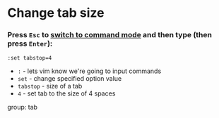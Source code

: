 # Change tab size

### Press `Esc` to [switch to command mode](/vim/how-to-switch-to-command-mode) and then type (then press `Enter`):

```text
:set tabstop=4
```

- `:` - lets vim know we're going to input commands
- `set` - change specified option value
- `tabstop` - size of a tab
- `4` - set tab to the size of 4 spaces

group: tab



